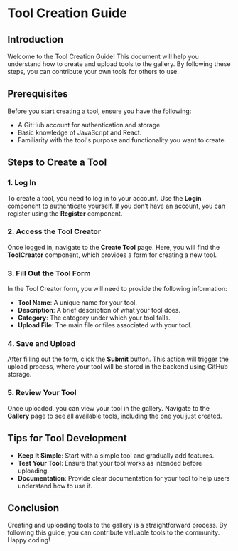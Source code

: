 # Tool Creation Guide

## Introduction
Welcome to the Tool Creation Guide! This document will help you understand how to create and upload tools to the gallery. By following these steps, you can contribute your own tools for others to use.

## Prerequisites
Before you start creating a tool, ensure you have the following:
- A GitHub account for authentication and storage.
- Basic knowledge of JavaScript and React.
- Familiarity with the tool's purpose and functionality you want to create.

## Steps to Create a Tool

### 1. Log In
To create a tool, you need to log in to your account. Use the **Login** component to authenticate yourself. If you don’t have an account, you can register using the **Register** component.

### 2. Access the Tool Creator
Once logged in, navigate to the **Create Tool** page. Here, you will find the **ToolCreator** component, which provides a form for creating a new tool.

### 3. Fill Out the Tool Form
In the Tool Creator form, you will need to provide the following information:
- **Tool Name**: A unique name for your tool.
- **Description**: A brief description of what your tool does.
- **Category**: The category under which your tool falls.
- **Upload File**: The main file or files associated with your tool.

### 4. Save and Upload
After filling out the form, click the **Submit** button. This action will trigger the upload process, where your tool will be stored in the backend using GitHub storage.

### 5. Review Your Tool
Once uploaded, you can view your tool in the gallery. Navigate to the **Gallery** page to see all available tools, including the one you just created.

## Tips for Tool Development
- **Keep It Simple**: Start with a simple tool and gradually add features.
- **Test Your Tool**: Ensure that your tool works as intended before uploading.
- **Documentation**: Provide clear documentation for your tool to help users understand how to use it.

## Conclusion
Creating and uploading tools to the gallery is a straightforward process. By following this guide, you can contribute valuable tools to the community. Happy coding!